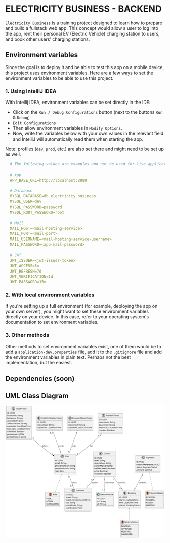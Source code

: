 # ELECTRICITY BUSINESS - BACKEND

`Electricity Business` is a training project designed to learn how to prepare and build a fullstack
web app. This concept would allow a user to log into the app, rent their personal EV (Electric
Vehicle) charging station to users, and book other users' charging stations.

## Environment variables

Since the goal is to deploy it and be able to test this app on a mobile device, this project uses
environment variables. Here are a few ways to set the environment variables to be able to use this
project.

### 1. Using IntelliJ IDEA

With Intellij IDEA, environment variables can be set directly in the IDE:

- Click on the `Run / Debug Configurations` button (next to the buttons `Run` & `Debug`)
- `Edit Configurations`
- Then allow environment variables in `Modify Options`.
- Now, write the variables below with your own values in the relevant field and IntelliJ will
  automatically read them when starting the app.

Note: profiles (`dev`, `prod`, etc.) are also set there and might need to be set up as well.

```yaml
  # The following values are examples and not be used for live applications 

  # App
  APP_BASE_URL=http://localhost:8080

  # Database
  MYSQL_DATABASE=db_electricity_business
  MYSQL_USER=dev
  MYSQL_PASSWORD=password
  MYSQL_ROOT_PASSWORD=root

  # Mail
  MAIL_HOST=<mail-hosting-service>
  MAIL_PORT=<mail-port>
  MAIL_USERNAME=<mail-hosting-service-username>
  MAIL_PASSWORD=<app-mail-password>

  # JWT
  JWT_ISSUER=<jwt-issuer-token>
  JWT_ACCESS=5m
  JWT_REFRESH=7d
  JWT_VERIFICATION=1d
  JWT_PASSWORD=15m
```

### 2. With local environment variables

If you're setting up a full environment (for example, deploying the app on your own server), you
might want to set these environment variables directly on your device. In this case, refer to your
operating system's documentation to set environment variables.

### 3. Other methods

Other methods to set environment variables exist, one of them would be to add a
`application-dev.properties` file, add it to the `.gitignore` file and add the environment variables
in plain text. Perhaps not the best implementation, but the easiest.

## Dependencies (soon)

## UML Class Diagram

![Class Diagram](./assets/class_diagram.png)
